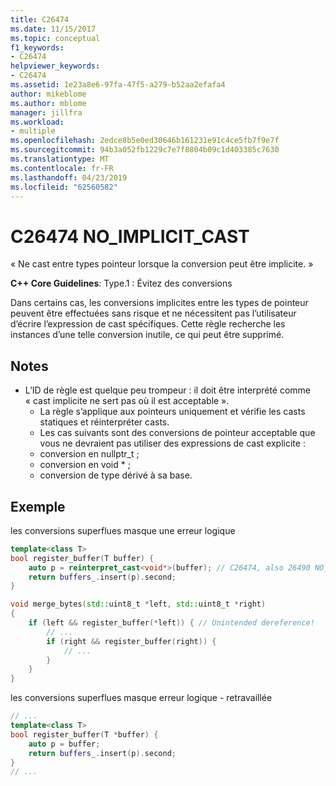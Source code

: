 ```yaml
---
title: C26474
ms.date: 11/15/2017
ms.topic: conceptual
f1_keywords:
- C26474
helpviewer_keywords:
- C26474
ms.assetid: 1e23a8e6-97fa-47f5-a279-b52aa2efafa4
author: mikeblome
ms.author: mblome
manager: jillfra
ms.workload:
- multiple
ms.openlocfilehash: 2edce8b5e0ed30646b161231e91c4ce5fb7f9e7f
ms.sourcegitcommit: 94b3a052fb1229c7e7f8804b09c1d403385c7630
ms.translationtype: MT
ms.contentlocale: fr-FR
ms.lasthandoff: 04/23/2019
ms.locfileid: "62560582"
---
```

# <a name="c26474-noimplicitcast"></a>C26474 NO_IMPLICIT_CAST

« Ne cast entre types pointeur lorsque la conversion peut être implicite. »

**C++ Core Guidelines**: Type.1 : Évitez des conversions

Dans certains cas, les conversions implicites entre les types de pointeur peuvent être effectuées sans risque et ne nécessitent pas l’utilisateur d’écrire l’expression de cast spécifiques. Cette règle recherche les instances d’une telle conversion inutile, ce qui peut être supprimé.

## <a name="remarks"></a>Notes

- L’ID de règle est quelque peu trompeur : il doit être interprété comme « cast implicite ne sert pas où il est acceptable ».
  - La règle s’applique aux pointeurs uniquement et vérifie les casts statiques et réinterpréter casts.
  - Les cas suivants sont des conversions de pointeur acceptable que vous ne devraient pas utiliser des expressions de cast explicite :
  - conversion en nullptr_t ;
  - conversion en void * ;
  - conversion de type dérivé à sa base.

## <a name="example"></a>Exemple

les conversions superflues masque une erreur logique

```cpp
template<class T>
bool register_buffer(T buffer) {
    auto p = reinterpret_cast<void*>(buffer); // C26474, also 26490 NO_REINTERPRET_CAST
    return buffers_.insert(p).second;
}

void merge_bytes(std::uint8_t *left, std::uint8_t *right)
{
    if (left && register_buffer(*left)) { // Unintended dereference!
        // ...
        if (right && register_buffer(right)) {
            // ...
        }
    }
}
```

les conversions superflues masque erreur logique - retravaillée

```cpp
// ...
template<class T>
bool register_buffer(T *buffer) {
    auto p = buffer;
    return buffers_.insert(p).second;
}
// ...
```
